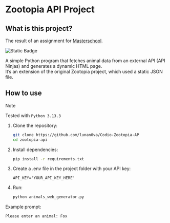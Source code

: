 # Zootopia API Project

## What is this project?

The result of an assignment for [Masterschool]([https://learn.masterschool.com/](https://referral.masterschool.com/u9bTQr92)).

![Static Badge](https://img.shields.io/badge/Zootopia_with_API-100%2F100-brightgreen?style=flat)

A simple Python program that fetches animal data from an external API (API Ninjas) and generates a dynamic HTML page.  
It’s an extension of the original Zootopia project, which used a static JSON file.

## How to use

> [!NOTE]  
> Tested with `Python 3.13.3`

1. Clone the repository:
   ```bash
   git clone https://github.com/lunan0va/Codio-Zootopia-AP
   cd zootopia-api
   ```

2. Install dependencies: 
   ```bash
   pip install -r requirements.txt
   ```

3. Create a .env file in the project folder with your API key:
   ```
   API_KEY='YOUR_API_KEY_HERE'
   ```
4. Run:
   ```bash
   python animals_web_generator.py
   ```

Example prompt:
   ```bash
   Please enter an animal: Fox
   ```
